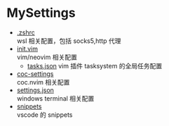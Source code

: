 # MySettings

- [.zshrc](./.zshrc)  
  wsl 相关配置，包括 socks5,http 代理
- [init.vim](./init.vim)  
  vim/neovim 相关配置
  - [tasks.json](./tasks.json)
    vim 插件 tasksystem 的全局任务配置
- [coc-settings](./coc-settings.json)  
  coc.nvim 相关配置
- [settings.json](./settings.json)  
  windows terminal 相关配置
- [snippets](./snippets)  
  vscode 的 snippets

